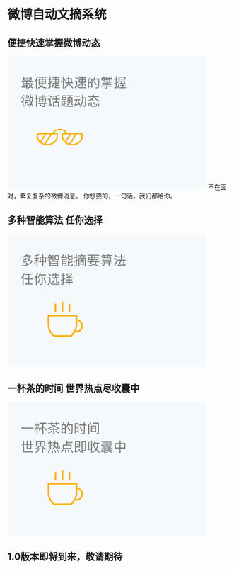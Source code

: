 微博自动文摘系统
==========

## 便捷快速掌握微博动态
![1](./post/2017-05-20-1.jpg)
不在面对，繁复复杂的微博消息。
你想要的，一句话，我们都给你。

## 多种智能算法 任你选择
![2](./post/2017-05-20-2.jpg)

## 一杯茶的时间 世界热点尽收囊中

![3](./post/2017-05-20-3.jpg)

## 1.0版本即将到来，敬请期待




